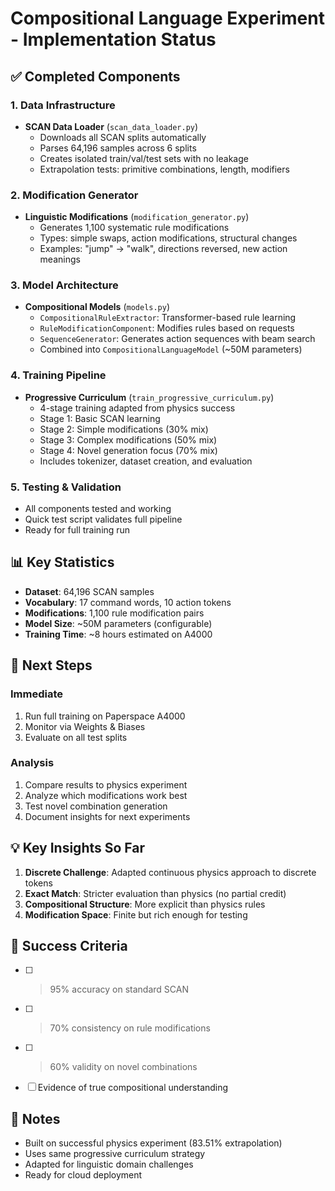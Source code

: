 # Compositional Language Experiment - Implementation Status

## ✅ Completed Components

### 1. Data Infrastructure
- **SCAN Data Loader** (`scan_data_loader.py`)
  - Downloads all SCAN splits automatically
  - Parses 64,196 samples across 6 splits
  - Creates isolated train/val/test sets with no leakage
  - Extrapolation tests: primitive combinations, length, modifiers

### 2. Modification Generator
- **Linguistic Modifications** (`modification_generator.py`)
  - Generates 1,100 systematic rule modifications
  - Types: simple swaps, action modifications, structural changes
  - Examples: "jump" → "walk", directions reversed, new action meanings

### 3. Model Architecture
- **Compositional Models** (`models.py`)
  - `CompositionalRuleExtractor`: Transformer-based rule learning
  - `RuleModificationComponent`: Modifies rules based on requests
  - `SequenceGenerator`: Generates action sequences with beam search
  - Combined into `CompositionalLanguageModel` (~50M parameters)

### 4. Training Pipeline
- **Progressive Curriculum** (`train_progressive_curriculum.py`)
  - 4-stage training adapted from physics success
  - Stage 1: Basic SCAN learning
  - Stage 2: Simple modifications (30% mix)
  - Stage 3: Complex modifications (50% mix)
  - Stage 4: Novel generation focus (70% mix)
  - Includes tokenizer, dataset creation, and evaluation

### 5. Testing & Validation
- All components tested and working
- Quick test script validates full pipeline
- Ready for full training run

## 📊 Key Statistics

- **Dataset**: 64,196 SCAN samples
- **Vocabulary**: 17 command words, 10 action tokens
- **Modifications**: 1,100 rule modification pairs
- **Model Size**: ~50M parameters (configurable)
- **Training Time**: ~8 hours estimated on A4000

## 🚀 Next Steps

### Immediate
1. Run full training on Paperspace A4000
2. Monitor via Weights & Biases
3. Evaluate on all test splits

### Analysis
1. Compare results to physics experiment
2. Analyze which modifications work best
3. Test novel combination generation
4. Document insights for next experiments

## 💡 Key Insights So Far

1. **Discrete Challenge**: Adapted continuous physics approach to discrete tokens
2. **Exact Match**: Stricter evaluation than physics (no partial credit)
3. **Compositional Structure**: More explicit than physics rules
4. **Modification Space**: Finite but rich enough for testing

## 🎯 Success Criteria

- [ ] >95% accuracy on standard SCAN
- [ ] >70% consistency on rule modifications
- [ ] >60% validity on novel combinations
- [ ] Evidence of true compositional understanding

## 📝 Notes

- Built on successful physics experiment (83.51% extrapolation)
- Uses same progressive curriculum strategy
- Adapted for linguistic domain challenges
- Ready for cloud deployment